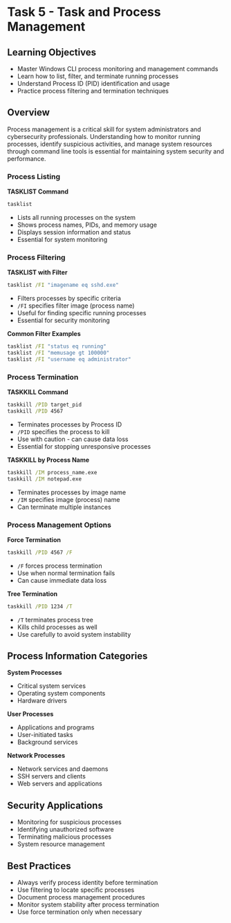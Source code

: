 # Task 5 - Task and Process Management

## Learning Objectives
- Master Windows CLI process monitoring and management commands
- Learn how to list, filter, and terminate running processes
- Understand Process ID (PID) identification and usage
- Practice process filtering and termination techniques

## Overview
Process management is a critical skill for system administrators and cybersecurity professionals. Understanding how to monitor running processes, identify suspicious activities, and manage system resources through command line tools is essential for maintaining system security and performance.

### Process Listing

**TASKLIST Command**
```cmd
tasklist
```
- Lists all running processes on the system
- Shows process names, PIDs, and memory usage
- Displays session information and status
- Essential for system monitoring

### Process Filtering

**TASKLIST with Filter**
```cmd
tasklist /FI "imagename eq sshd.exe"
```
- Filters processes by specific criteria
- `/FI` specifies filter image (process name)
- Useful for finding specific running processes
- Essential for security monitoring

**Common Filter Examples**
```cmd
tasklist /FI "status eq running"
tasklist /FI "memusage gt 100000"
tasklist /FI "username eq administrator"
```

### Process Termination

**TASKKILL Command**
```cmd
taskkill /PID target_pid
taskkill /PID 4567
```
- Terminates processes by Process ID
- `/PID` specifies the process to kill
- Use with caution - can cause data loss
- Essential for stopping unresponsive processes

**TASKKILL by Process Name**
```cmd
taskkill /IM process_name.exe
taskkill /IM notepad.exe
```
- Terminates processes by image name
- `/IM` specifies image (process) name
- Can terminate multiple instances

### Process Management Options

**Force Termination**
```cmd
taskkill /PID 4567 /F
```
- `/F` forces process termination
- Use when normal termination fails
- Can cause immediate data loss

**Tree Termination**
```cmd
taskkill /PID 1234 /T
```
- `/T` terminates process tree
- Kills child processes as well
- Use carefully to avoid system instability

## Process Information Categories

**System Processes**
- Critical system services
- Operating system components
- Hardware drivers

**User Processes**
- Applications and programs
- User-initiated tasks
- Background services

**Network Processes**
- Network services and daemons
- SSH servers and clients
- Web servers and applications

## Security Applications
- Monitoring for suspicious processes
- Identifying unauthorized software
- Terminating malicious processes
- System resource management

## Best Practices
- Always verify process identity before termination
- Use filtering to locate specific processes
- Document process management procedures
- Monitor system stability after process termination
- Use force termination only when necessary